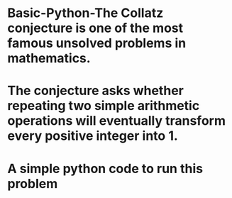# Basic-Python-The Collatz conjecture is one of the most famous unsolved problems in mathematics. 
# The conjecture asks whether repeating two simple arithmetic operations will eventually transform every positive integer into 1.
# A simple python code to run this problem
